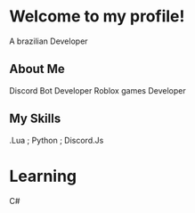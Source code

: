 # Welcome to my profile!
A brazilian Developer
## About Me
Discord Bot Developer
Roblox games Developer

## My Skills

.Lua ; Python ; Discord.Js

# Learning
C#
